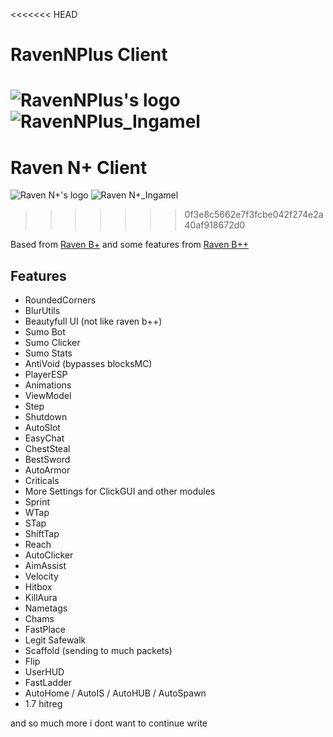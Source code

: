 <<<<<<< HEAD
# RavenNPlus Client
![RavenNPlus's logo](https://media.discordapp.net/attachments/1013895361699520603/1014027644372799488/RavenNPlusb13.png?width=500&height=300 "RavenNPlus's logo")
![RavenNPlus_Ingamel](https://media.discordapp.net/attachments/1015219944666972180/1015244400131047505/unknown.png?width=1221&height=675 "RavenNPlus Ingame")
=======
# Raven N+ Client
![Raven N+'s logo](https://media.discordapp.net/attachments/1013895361699520603/1014027644372799488/Otakub13.png?width=500&height=300 "Otaku's logo")
![Raven N+_Ingamel](https://media.discordapp.net/attachments/1015219944666972180/1015244400131047505/unknown.png?width=1221&height=675 "Otaku Ingame")
>>>>>>> 0f3e8c5662e7f3fcbe042f274e2a40af918672d0

Based from [Raven B+](https://github.com/Kopamed/Raven-bPLUS "Raven B+") and some features from [Raven B++](https://github.com/K-ov/Raven-bPLUS "Raven B++")

## Features
- RoundedCorners
- BlurUtils
- Beautyfull UI (not like raven b++)
- Sumo Bot
- Sumo Clicker
- Sumo Stats
- AntiVoid (bypasses blocksMC)
- PlayerESP
- Animations
- ViewModel
- Step
- Shutdown
- AutoSlot
- EasyChat
- ChestSteal
- BestSword
- AutoArmor
- Criticals
- More Settings for ClickGUI and other modules
- Sprint 
- WTap
- STap
- ShiftTap
- Reach
- AutoClicker
- AimAssist
- Velocity
- Hitbox
- KillAura
- Nametags
- Chams
- FastPlace
- Legit Safewalk
- Scaffold (sending to much packets)
- Flip
- UserHUD
- FastLadder
- AutoHome / AutoIS / AutoHUB / AutoSpawn
- 1.7 hitreg

and so much more i dont want to continue write

